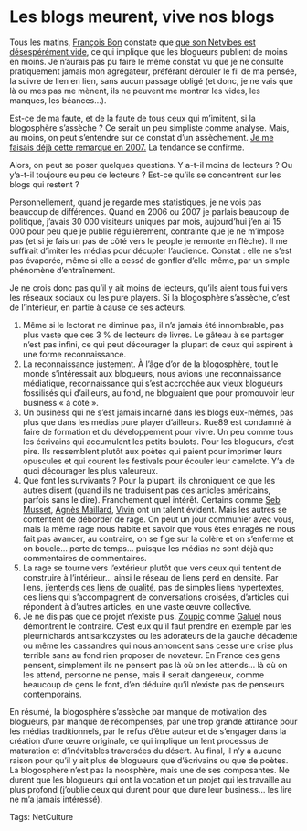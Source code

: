 # Les blogs meurent, vive nos blogs

Tous les matins, [François Bon](http://tierslivre.net) constate que [que son Netvibes est désespérément vide](http://twitter.com/fbon/statuses/14286950636), ce qui implique que les blogueurs publient de moins en moins. Je n’aurais pas pu faire le même constat vu que je ne consulte pratiquement jamais mon agrégateur, préférant dérouler le fil de ma pensée, la suivre de lien en lien, sans aucun passage obligé (et donc, je ne vais que là ou mes pas me mènent, ils ne peuvent me montrer les vides, les manques, les béances…).

Est-ce de ma faute, et de la faute de tous ceux qui m’imitent, si la blogosphère s’assèche ? Ce serait un peu simpliste comme analyse. Mais, au moins, on peut s’entendre sur ce constat d’un assèchement. [Je me faisais déjà cette remarque en 2007.](/2007/09/05/le-blog-est-mort-vive-le-blog/) La tendance se confirme.

Alors, on peut se poser quelques questions. Y a-t-il moins de lecteurs ? Ou y’a-t-il toujours eu peu de lecteurs ? Est-ce qu’ils se concentrent sur les blogs qui restent ?

Personnellement, quand je regarde mes statistiques, je ne vois pas beaucoup de différences. Quand en 2006 ou 2007 je parlais beaucoup de politique, j’avais 30 000 visiteurs uniques par mois, aujourd’hui j’en ai 15 000 pour peu que je publie régulièrement, contrainte que je ne m’impose pas (et si je fais un pas de côté vers le people je remonte en flèche). Il me suffirait d’imiter les médias pour décupler l’audience. Constat : elle ne s’est pas évaporée, même si elle a cessé de gonfler d’elle-même, par un simple phénomène d’entraînement.

Je ne crois donc pas qu’il y ait moins de lecteurs, qu’ils aient tous fui vers les réseaux sociaux ou les pure players. Si la blogosphère s’assèche, c’est de l’intérieur, en partie à cause de ses acteurs.

1. Même si le lectorat ne diminue pas, il n’a jamais été innombrable, pas plus vaste que ces 3 % de lecteurs de livres. Le gâteau à se partager n’est pas infini, ce qui peut décourager la plupart de ceux qui aspirent à une forme reconnaissance.
2. La reconnaissance justement. À l’âge d’or de la blogosphère, tout le monde s’intéressait aux blogueurs, nous avions une reconnaissance médiatique, reconnaissance qui s’est accrochée aux vieux blogueurs fossilisés qui d’ailleurs, au fond, ne bloguaient que pour promouvoir leur business « à côté ».
3. Un business qui ne s’est jamais incarné dans les blogs eux-mêmes, pas plus que dans les médias pure player d’ailleurs. Rue89 est condamné à faire de formation et du développement pour vivre. Un peu comme tous les écrivains qui accumulent les petits boulots. Pour les blogueurs, c’est pire. Ils ressemblent plutôt aux poètes qui paient pour imprimer leurs opuscules et qui courent les festivals pour écouler leur camelote. Y’a de quoi décourager les plus valeureux.
4. Que font les survivants ? Pour la plupart, ils chroniquent ce que les autres disent (quand ils ne traduisent pas des articles américains, parfois sans le dire). Franchement quel intérêt. Certains comme [Seb Musset](http://sebmusset.blogspot.com/), [Agnès Maillard](http://blog.monolecte.fr/), [Vivin](http://cdelasteyrie.typepad.com/) ont un talent évident. Mais les autres se contentent de déborder de rage. On peut un jour communier avec vous, mais la même rage nous habite et savoir que vous êtes enragés ne nous fait pas avancer, au contraire, on se fige sur la colère et on s’enferme et on boucle… perte de temps… puisque les médias ne sont déjà que commentaires de commentaires.
5. La rage se tourne vers l’extérieur plutôt que vers ceux qui tentent de construire à l’intérieur… ainsi le réseau de liens perd en densité. Par liens, [j’entends ces liens de qualité](/2010/05/13/qualite-des-liens/), pas de simples liens hypertextes, ces liens qui s’accompagnent de conversations croisées, d’articles qui répondent à d’autres articles, en une vaste œuvre collective.
6. Je ne dis pas que ce projet n’existe plus. [Zoupic](http://www.zoupic.com/) comme [Galuel](http://www.creationmonetaire.info/) nous démontrent le contraire. C’est eux qu’il faut prendre en exemple par les pleurnichards antisarkozystes ou les adorateurs de la gauche décadente ou même les cassandres qui nous annoncent sans cesse une crise plus terrible sans au fond rien proposer de novateur. En France des gens pensent, simplement ils ne pensent pas là où on les attends… là où on les attend, personne ne pense, mais il serait dangereux, comme beaucoup de gens le font, d’en déduire qu’il n’existe pas de penseurs contemporains.

En résumé, la blogosphère s’assèche par manque de motivation des blogueurs, par manque de récompenses, par une trop grande attirance pour les médias traditionnels, par le refus d’être auteur et de s’engager dans la création d’une œuvre originale, ce qui implique un lent processus de maturation et d’inévitables traversées du désert. Au final, il n’y a aucune raison pour qu’il y ait plus de blogueurs que d’écrivains ou que de poètes. La blogosphère n’est pas la noosphère, mais une de ses composantes. Ne durent que les blogueurs qui ont la vocation et un projet qui les travaille au plus profond (j’oublie ceux qui durent pour que dure leur business… les lire ne m’a jamais intéressé).

Tags: NetCulture